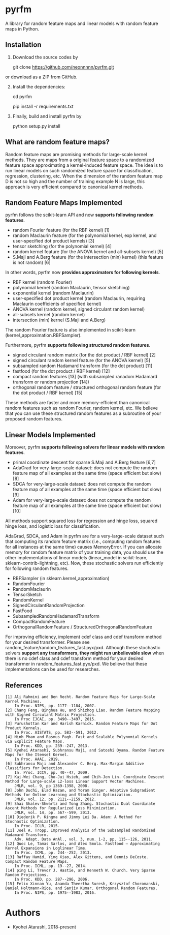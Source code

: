 # pyrfm
A library for random feature maps and linear models with random feature maps in Python.

## Installation
 1. Download the source codes by
 
 
    git clone https://github.com/neonnnnn/pyrfm.git
 
  or download as a ZIP from GitHub.
  
 2. Install the dependencies:
 
 
    cd pyrfm
    
    pip install -r requirements.txt
    
 3. Finally, build and install pyrfm by
 
 
    python setup.py install


## What are random feature maps?
Random feature maps are promising methods for large-scale kernel methods.
They are maps from a original feature space to a randomized feature space 
approximating a kernel-induced feature space.
The idea is to run linear models on such randomized feature space for 
classification, regression, clustering, etc.
When the dimension of the random feature map D is not so high and the number of
training example N is large, this approach is very efficient compared to 
canonical kernel methods.

## Random Feature Maps Implemented
pyrfm follows the scikit-learn API and now **supports following random features**.

 - random Fourier feature (for the RBF kernel) [1]
 - random Maclaurin feature (for the polynomial kernel, exp kernel, and 
 user-specified dot product kernels) [3]
 - tensor sketching (for the polynomial kernel) [4]
 - random kernel feature (for the ANOVA kernel and all-subsets kernel) [5]
 - S.Maji and A.Berg feature (for the intersection (min) kernel) (this feature 
 is not random) [6]
 
In other words, pyrfm now **provides approximaters for following kernels**.
 - RBF kernel (random Fourier)
 - polynomial kernel (random Maclaurin, tensor sketching)
 - exponential kernel (random Maclaurin)
 - user-specified dot product kernel (random Maclaurin, requiring Maclaurin 
 coefficients of specified kernel)
 - ANOVA kernel (random kernel, signed circulant random kernel)
 - all-subsets kernel (random kernel)
 - intersection (min) kernel (S.Maji and A.Berg)
  
The random Fourier feature is also implemented in scikit-learn 
(kernel_approximation.RBFSampler).

Furthermore, pyrfm **supports following structured random features**.
 - signed circulant random matrix (for the dot product / RBF kernel) [2]
 - signed circulant random kernel feature (for the ANOVA kernel) [5]
 - subsampled random Hadamard transform (for the dot product) [11]
 - fastfood (for the dot product / RBF kernel) [12]
 - compact random features [13] (with subsampled ranadom Hadamard transform or random projection [14])
 - orthogonal random feature / structured orthogonal random feature (for the dot product / RBF kernel) [15]

These methods are faster and more memory-efficient than canonical random features such as random Fourier, random kernel, etc.
We believe that you can use these structured random features as a subroutine of your proposed random features.

## Linear Models Implemented
Moreover, pyrfm **supports following solvers for linear models with random features**.
 - primal coordinate descent for sparse S.Maji and A.Berg feature [6,7]
 - AdaGrad for very-large-scale dataset: does not compute the random feature map
  of all examples at the same time (space efficient but slow) [8]
 - SDCA for very-large-scale dataset: does not compute the random feature map
  of all examples at the same time (space efficient but slow) [9]
 - Adam for very-large-scale dataset: does not compute the random feature map
  of all examples at the same time (space efficient but slow) [10]
  
 All methods support squared loss for regression and hinge loss, squared hinge loss, and logistic loss for classification.
 
 AdaGrad, SDCA, and Adam in pyrfm are for a very-large-scale dataset such that computing its random feature matrix (i.e., computing random features for all instances at the same time)
 causes MemoryError.
 If you can allocate memory for random feature matrix of your training data, you should use the other implementations of linear models (linear_model in scikit-learn, sklearn-contrib-lightning, etc). 
 Now, these stochastic solvers run efficiently for following random features.
  - RBFSampler (in sklearn.kernel_approximation)
  - RandomFourier
  - RandomMaclaurin
  - TensorSketch
  - RandomKernel
  - SignedCirculantRandomProjection
  - FastFood
  - SubsampledRandomHadamardTransform
  - CompactRandomFeature
  - OrthogonalRandomFeature / StructuredOrthogonalRandomFeature
  
 
 For improving efficiency, implement cdef class and cdef transform method for your desired transformer.
 Please see random_feature/random_features_fast.pyx/pxd.
 Although these stochastic solvers **support any transformers, they might run unbelievable slow** when there is no cdef class and cdef transform method for your desired transformer in random_features_fast.pyx/pxd.
 We believe that these implementations can be used for researches.
     
 ## References
    [1] Ali Rahmini and Ben Recht. Random Feature Maps for Large-Scale Kernel Machines. 
        In Proc. NIPS, pp. 1177--1184, 2007.
    [2] Chang Feng, Qinghua Hu, and Shizhog Liao. Random Feature Mapping with Signed Circulant Matrix Projection. 
        In Proc IJCAI, pp. 3490--3497, 2015.
    [3] Purushottan Kar and Harish Karnick. Random Feature Maps for Dot Product Kernels. 
        In Proc. AISTATS, pp. 583--591, 2012.
    [4] Ninh Pham and Rasmus Pagh. Fast and Scalable Polynomial Kernels via Explicit Feature Maps. 
        In Proc. KDD, pp. 239--247, 2013.
    [5] Kyohei Atarashi, Subhransu Maji, and Satoshi Oyama. Random Feature Maps for the Itemset Kernel. 
        In Proc. AAAI, 2019.
    [6] Subhransu Maji and Alexander C. Berg. Max-Margin Additive Classifiers for Detection. 
        In. Proc. ICCV, pp. 40--47, 2009. 
    [7] Kai-Wei Chang, Cho-Jui Hsieh, and Chih-Jen Lin. Coordinate Descent Method for Large-scale L2-loss Linear Support Vector Machines.
        JMLR, vol. 9, pp 1369-1398, 2008.
    [8] John Duchi, Elad Hazan, and Yoram Singer. Adaptive Subgradient Methods for Online Learning and Stochastic Optimization.
        JMLR, vol. 12, pp. 2121--2159, 2012.
    [9] Shai Shalev-Shwartz and Tong Zhang. Stochastic Dual Coordinate Ascent Methods for Regularized Loss Minimization.
        JMLR, vol. 14, pp. 567--599, 2013.
    [10] Diederik P. Kingma and Jimmy Lei Ba. Adam: A Method for Stochastic Optimization.
        In Proc. ICLR, 2015.
    [11] Joel A. Tropp. Improved Analysis of the Subsampled Randomized Hadamard Transform.
        Adv. Adapt. Data AnAl., vol. 3, num. 1-2, pp. 115--126, 2011.
    [12] Quoc Le, Tamas Sarlos, and Alex Smola. Fastfood — Approximating Kernel Expansions in Loglinear Time.
        In Proc. ICML, pp. 244--252, 2013.
    [13] Raffay Hamid, Ying Xiao, Alex Gittens, and Dennis DeCoste. Compact Random Feature Maps.
        In Proc. ICML, pp. 19--27, 2014.
    [14] ping Li, Trevor J. Hastie, and Kenneth W. Church. Very Sparse Random Projections.
        In Proc. KDD, pp. 287--296, 2006.
    [15] Felix Xinnan Yu, Ananda Theertha Suresh, Krzysztof Choromanski, Daniel Holtmann-Rice, and Sanjiv Kumar. Orthogonal Random Features.
        In Proc. NIPS, pp. 1975--1983, 2016.
        
 # Authors
 - Kyohei Atarashi, 2018-present
